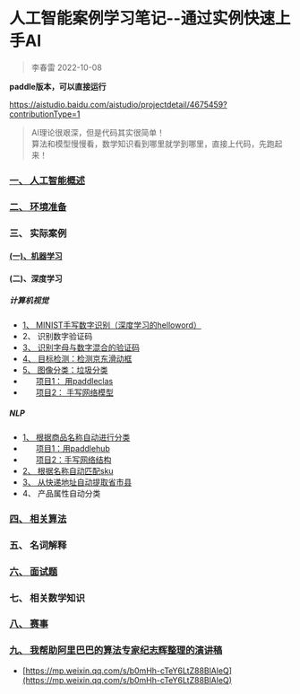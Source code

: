 # 人工智能案例学习笔记--通过实例快速上手AI
> 李春雷 2022-10-08

**paddle版本，可以直接运行**

https://aistudio.baidu.com/aistudio/projectdetail/4675459?contributionType=1

> <html>
>  AI理论很艰深，但是代码其实很简单！<br>
>  算法和模型慢慢看，数学知识看到哪里就学到哪里，直接上代码，先跑起来！
> </html>



### [ 一、 人工智能概述](https://github.com/szliszt/AI_Study_Notes_ByCase/blob/main/1.md)


### [二、 环境准备](https://github.com/szliszt/AI_Study_Notes_ByCase/blob/main/2.md)

### 三、 实际案例
#### [(一)、机器学习](https://github.com/szliszt/AI_Study_Notes_ByCase/blob/main/3.1.md)

#### (二)、深度学习
##### 计算机视觉
- [1、 MINIST手写数字识别（深度学习的helloword）](https://github.com/szliszt/AI_Study_Notes_ByCase/blob/main/3.2.1.md)
- 2、 识别数字验证码
- [3、 识别字母与数字混合的验证码](https://github.com/szliszt/AI_Study_Notes_ByCase/blob/main/3.2.3.md)
- [4、 目标检测：检测京东滑动框](https://github.com/szliszt/AI_Study_Notes_ByCase/blob/main/3.2.4.md)
- [5、 图像分类：垃圾分类]()
- &nbsp; &nbsp; &nbsp;   [项目1： 用paddleclas](https://github.com/szliszt/AI_Study_Notes_ByCase/blob/main/3.2.5.2.md)
- &nbsp; &nbsp; &nbsp;   [项目2： 手写网络模型](https://github.com/szliszt/AI_Study_Notes_ByCase/blob/main/3.2.5.1.md)

##### NLP
- [1、 根据商品名称自动进行分类]()
- &nbsp; &nbsp; &nbsp; [项目1：用paddlehub](https://github.com/szliszt/AI_Study_Notes_ByCase/blob/main/3.2.6.2.md)
- &nbsp; &nbsp; &nbsp; [项目2：手写网络结构](https://github.com/szliszt/AI_Study_Notes_ByCase/blob/main/3.2.6.1.md)
- [2、 根据名称自动匹配sku](https://github.com/szliszt/AI_Study_Notes_ByCase/blob/main/3.2.7.md)
- [3、 从快递地址自动提取省市县](https://github.com/szliszt/AI_Study_Notes_ByCase/blob/main/3.2.8.md)
- 4、 产品属性自动分类 

### [四、 相关算法](https://github.com/szliszt/AI_Study_Notes_ByCase/blob/main/4.md)

### 五、 名词解释

### [六、 面试题](https://github.com/szliszt/AI_Study_Notes_ByCase/blob/main/6.md)

### 七、 相关数学知识

### [八、 赛事](https://github.com/szliszt/AI_Study_Notes_ByCase/blob/main/9.md)


### [九、 我帮助阿里巴巴的算法专家纪志辉整理的演讲稿](https://mp.weixin.qq.com/s/b0mHh-cTeY6LtZ88BlAleQ)
- [https://mp.weixin.qq.com/s/b0mHh-cTeY6LtZ88BlAleQ](https://mp.weixin.qq.com/s/b0mHh-cTeY6LtZ88BlAleQ)

